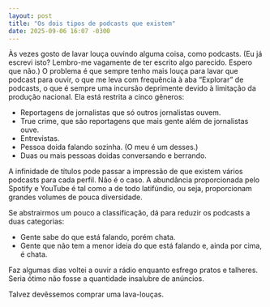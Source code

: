 ```yaml
---
layout: post
title: "Os dois tipos de podcasts que existem"
date: 2025-09-06 16:07 -0300
---
```

Às vezes gosto de lavar louça ouvindo alguma coisa, como podcasts. (Eu já escrevi isto? Lembro-me vagamente de ter escrito algo parecido. Espero que não.) O problema é que sempre tenho mais louça para lavar que podcast para ouvir, o que me leva com frequência à aba “Explorar” de podcasts, o que é sempre uma incursão deprimente devido à limitação da produção nacional. Ela está restrita a cinco gêneros:

* Reportagens de jornalistas que só outros jornalistas ouvem.
* True crime, que são reportagens que mais gente além de jornalistas ouve.
* Entrevistas.
* Pessoa doida falando sozinha. (O meu é um desses.)
* Duas ou mais pessoas doidas conversando e berrando.

A infinidade de títulos pode passar a impressão de que existem vários podcasts para cada perfil. Não é o caso. A abundância proporcionada pelo Spotify e YouTube é tal como a de todo latifúndio, ou seja, proporcionam grandes volumes de pouca diversidade.

Se abstrairmos um pouco a classificação, dá para reduzir os podcasts a duas categorias:

* Gente sabe do que está falando, porém chata.
* Gente que não tem a menor ideia do que está falando e, ainda por cima, é chata.

Faz algumas dias voltei a ouvir a rádio enquanto esfrego pratos e talheres. Seria ótimo não fosse a quantidade insalubre de anúncios.

Talvez devêssemos comprar uma lava-louças.